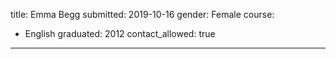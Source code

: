 title: Emma Begg 
submitted: 2019-10-16
gender: Female
course:
  - English 
graduated: 2012
contact_allowed: true
--- 